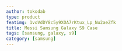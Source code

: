 ```yaml
---
author: tokodab
type: product
featimg: 1voVdDY8c5y9XOA7rKtux_Lp_Nu2aeZfk
title: Messi Samsung Galaxy S9 Case
tags: [samsung, galaxy, s9]
category: [samsung]
---
```

